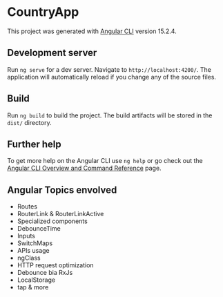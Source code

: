 # CountryApp

This project was generated with [Angular CLI](https://github.com/angular/angular-cli) version 15.2.4.

## Development server

Run `ng serve` for a dev server. Navigate to `http://localhost:4200/`. The application will automatically reload if you change any of the source files.

## Build

Run `ng build` to build the project. The build artifacts will be stored in the `dist/` directory.

## Further help

To get more help on the Angular CLI use `ng help` or go check out the [Angular CLI Overview and Command Reference](https://angular.io/cli) page.

## Angular Topics envolved

- Routes
- RouterLink & RouterLinkActive
- Specialized components
- DebounceTime
- Inputs
- SwitchMaps
- APIs usage
- ngClass
- HTTP request optimization
- Debounce bia RxJs
- LocalStorage
- tap
 & more
  
